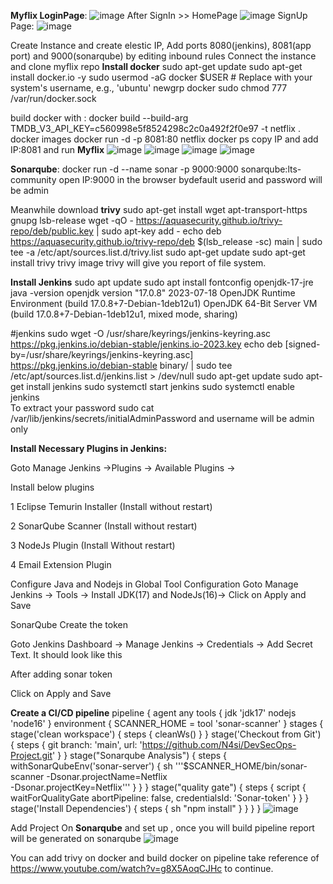 **Myflix LoginPage**:
![image](https://github.com/SmitaPable/myflixFrondend/assets/146085760/815cc4b1-2216-4a38-986c-39445d397d0c)
After SignIn >> HomePage
![image](https://github.com/SmitaPable/myflixFrondend/assets/146085760/bdd81b50-b619-4af0-8d9a-ee39773b51c2)
SignUp Page:
![image](https://github.com/SmitaPable/myflixFrondend/assets/146085760/f997b748-41b2-4a88-893a-f1d4f6e441f4)

Create Instance and create elestic IP, Add ports 8080(jenkins), 8081(app port) and 9000(sonarqube) by editing inbound rules
Connect the instance and clone myflix repo 
**Install docker**
sudo apt-get update
sudo apt-get install docker.io -y
sudo usermod -aG docker $USER  # Replace with your system's username, e.g., 'ubuntu'
newgrp docker
sudo chmod 777 /var/run/docker.sock

build docker with : docker build --build-arg TMDB_V3_API_KEY=c560998e5f8524298c2c0a492f2f0e97 -t netflix .
docker images
docker run -d -p 8081:80 netflix
docker ps
copy IP and add IP:8081 and run 
**Myflix**
![image](https://github.com/SmitaPable/myflixFrondend/assets/146085760/05c13817-9107-49f4-bb20-8da4a494d8f9)
![image](https://github.com/SmitaPable/myflixFrondend/assets/146085760/0a425509-cbb2-4ced-902b-89ce33adf96f)
![image](https://github.com/SmitaPable/myflixFrondend/assets/146085760/628e86da-e6ab-4a19-b1ab-d2fa054d130d)
![image](https://github.com/SmitaPable/myflixFrondend/assets/146085760/02480ccf-5126-4d66-8bab-0e9246c4833f)



**Sonarqube**:
docker run -d --name sonar -p 9000:9000 sonarqube:lts-community
open IP:9000 in the browser
bydefault userid and password will be admin

Meanwhile download **trivy**
sudo apt-get install wget apt-transport-https gnupg lsb-release
wget -qO - https://aquasecurity.github.io/trivy-repo/deb/public.key | sudo apt-key add -
echo deb https://aquasecurity.github.io/trivy-repo/deb $(lsb_release -sc) main | sudo tee -a /etc/apt/sources.list.d/trivy.list
sudo apt-get update
sudo apt-get install trivy 
trivy image <imageID of your myflix>
trivy will give you report of file system.

**Install Jenkins**
sudo apt update
sudo apt install fontconfig openjdk-17-jre
java -version
openjdk version "17.0.8" 2023-07-18
OpenJDK Runtime Environment (build 17.0.8+7-Debian-1deb12u1)
OpenJDK 64-Bit Server VM (build 17.0.8+7-Debian-1deb12u1, mixed mode, sharing)

#jenkins
sudo wget -O /usr/share/keyrings/jenkins-keyring.asc \
https://pkg.jenkins.io/debian-stable/jenkins.io-2023.key
echo deb [signed-by=/usr/share/keyrings/jenkins-keyring.asc] \
https://pkg.jenkins.io/debian-stable binary/ | sudo tee \
/etc/apt/sources.list.d/jenkins.list > /dev/null
sudo apt-get update
sudo apt-get install jenkins
sudo systemctl start jenkins
sudo systemctl enable jenkins   
To extract your password sudo cat /var/lib/jenkins/secrets/initialAdminPassword and username will be admin only

**Install Necessary Plugins in Jenkins:**

Goto Manage Jenkins →Plugins → Available Plugins →

Install below plugins

1 Eclipse Temurin Installer (Install without restart)

2 SonarQube Scanner (Install without restart)

3 NodeJs Plugin (Install Without restart)

4 Email Extension Plugin

Configure Java and Nodejs in Global Tool Configuration
Goto Manage Jenkins → Tools → Install JDK(17) and NodeJs(16)→ Click on Apply and Save

SonarQube
Create the token

Goto Jenkins Dashboard → Manage Jenkins → Credentials → Add Secret Text. It should look like this

After adding sonar token

Click on Apply and Save

**Create a CI/CD pipeline**
pipeline {
    agent any
    tools {
        jdk 'jdk17'
        nodejs 'node16'
    }
    environment {
        SCANNER_HOME = tool 'sonar-scanner'
    }
    stages {
        stage('clean workspace') {
            steps {
                cleanWs()
            }
        }
        stage('Checkout from Git') {
            steps {
                git branch: 'main', url: 'https://github.com/N4si/DevSecOps-Project.git'
            }
        }
        stage("Sonarqube Analysis") {
            steps {
                withSonarQubeEnv('sonar-server') {
                    sh '''$SCANNER_HOME/bin/sonar-scanner -Dsonar.projectName=Netflix \
                    -Dsonar.projectKey=Netflix'''
                }
            }
        }
        stage("quality gate") {
            steps {
                script {
                    waitForQualityGate abortPipeline: false, credentialsId: 'Sonar-token'
                }
            }
        }
        stage('Install Dependencies') {
            steps {
                sh "npm install"
            }
        }
    }
}
![image](https://github.com/SmitaPable/myflixFrondend/assets/146085760/f40fc945-50f7-4de4-94ce-5b3e5defc71c)

Add Project On **Sonarqube** and set up , once you will build pipeline report will be generated on sonarqube
![image](https://github.com/SmitaPable/myflixFrondend/assets/146085760/20504654-36ea-4e93-ae83-91d55b1177c1)

You can add trivy on docker and build docker on pipeline take reference of https://www.youtube.com/watch?v=g8X5AoqCJHc to continue.






